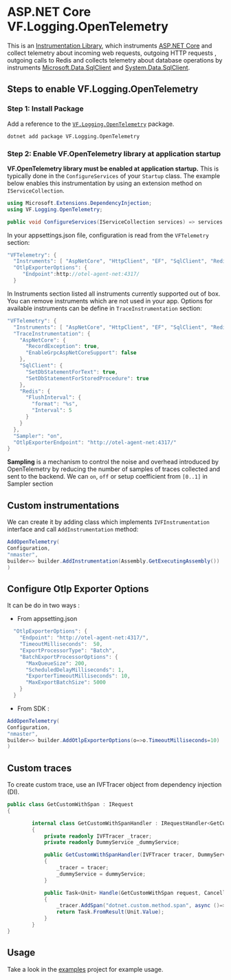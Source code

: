 # ASP.NET Core VF.Logging.OpenTelemetry

This is an [Instrumentation
Library](https://github.com/open-telemetry/opentelemetry-specification/blob/main/specification/glossary.md#instrumentation-library),
which instruments [ASP.NET Core](https://docs.microsoft.com/aspnet/core) and
collect telemetry about incoming web requests, outgoing HTTP requests , outgoing calls to Redis and  collects telemetry about database operations by instruments [Microsoft.Data.SqlClient](https://www.nuget.org/packages/Microsoft.Data.SqlClient) and [System.Data.SqlClient](https://www.nuget.org/packages/System.Data.SqlClient).

## Steps to enable VF.Logging.OpenTelemetry

### Step 1: Install Package

Add a reference to the
[`VF.Logging.OpenTelemetry`](https://www.test)
package.

```shell
dotnet add package VF.Logging.OpenTelemetry
```

### Step 2: Enable VF.OpenTelemetry library at application startup

**VF.OpenTelemetry library must be enabled at application startup.** This is typically done in the `ConfigureServices` of your `Startup` class. The example below enables this instrumentation by using an extension method on `IServiceCollection`.

```csharp
using Microsoft.Extensions.DependencyInjection;
using VF.Logging.OpenTelemetry;

public void ConfigureServices(IServiceCollection services) => services.AddOpenTelemetry(Configuration, "nmaster");
```
In your appsettings.json file, configuration is read from the `VFTelemetry` section:
```csharp
"VFTelemetry": {
  "Instruments": [ "AspNetCore", "HttpClient", "EF", "SqlClient", "Redis", "Kafka" ],
  "OtlpExporterOptions": {
     "Endpoint":http://otel-agent-net:4317/
  }
```
In Instruments section listed all instruments currently supported out of box. You can remove instruments which are not used in your app.
Options for available instruments can be define in `TraceInstrumentation` section:
```csharp
"VFTelemetry": {
  "Instruments": [ "AspNetCore", "HttpClient", "EF", "SqlClient", "Redis", "Kafka" ],
  "TraceInstrumentation": {
    "AspNetCore": {
      "RecordException": true,
      "EnableGrpcAspNetCoreSupport": false
    },
    "SqlClient": {
      "SetDbStatementForText": true,
      "SetDbStatementForStoredProcedure": true
    },
    "Redis": {
      "FlushInterval": {
        "format": "%s",
        "Interval": 5
      }
    }
  },
  "Sampler": "on",
  "OtlpExporterEndpoint": "http://otel-agent-net:4317/"
}
```
**Sampling** is a mechanism to control the noise and overhead introduced by OpenTelemetry by reducing the number of samples of traces collected and sent to the backend. We can `on`, `off` or setup coefficient from `[0..1]` in Sampler section

## Custom instrumentations

We can create it by adding class which implements `IVFInstrumentation` interface and call `AddInstrumentation` method:
```csharp
AddOpenTelemetry(
Configuration,
"nmaster",
builder=> builder.AddInstrumentation(Assembly.GetExecutingAssembly())
)
```

## Configure Otlp Exporter Options
It can be do in two ways :
* From appsetting.json
```csharp
  "OtlpExporterOptions": {
    "Endpoint": "http://otel-agent-net:4317/",
    "TimeoutMilliseconds":  50,
    "ExportProcessorType": "Batch",
    "BatchExportProcessorOptions": {
      "MaxQueueSize": 200,
      "ScheduledDelayMilliseconds": 1,
      "ExporterTimeoutMilliseconds": 10,
      "MaxExportBatchSize": 5000
    }
  }
```
* From SDK :
```csharp
AddOpenTelemetry(
Configuration,
"nmaster",
builder=> builder.AddOtlpExporterOptions(o=>o.TimeoutMilliseconds=10)
)
```
## Custom traces

To create custom trace, use an IVFTracer object from dependency injection (DI).

```csharp
public class GetCustomWithSpan : IRequest
{

        internal class GetCustomWithSpanHandler : IRequestHandler<GetCustomWithSpan>
        {
            private readonly IVFTracer _tracer;
            private readonly DummyService _dummyService;

            public GetCustomWithSpanHandler(IVFTracer tracer, DummyService dummyService)
            {
                _tracer = tracer;
                _dummyService = dummyService;
            }

            public Task<Unit> Handle(GetCustomWithSpan request, CancellationToken cancellationToken)
            {
                _tracer.AddSpan("dotnet.custom.method.span", async ()=> await _dummyService.DoSomeWork ());
                return Task.FromResult(Unit.Value);
            }
        }
}

```
## Usage

Take a look in the [examples](../../../VF-instrumentation-examples/) project for example usage.